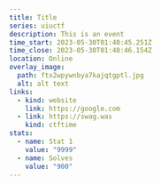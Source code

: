 ```yaml
---
title: Title
series: uiuctf
description: This is an event
time_start: 2023-05-30T01:40:45.251Z
time_close: 2023-05-30T01:40:46.154Z
location: Online
overlay_image:
  path: ftx2wpywnbya7kajqtgptl.jpg
  alt: alt text
links:
  - kind: website
    link: https://google.com
  - link: https://swag.was
    kind: ctftime
stats:
  - name: Stat 1
    value: "9999"
  - name: Solves
    value: "900"
---
```

